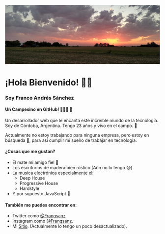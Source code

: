 ![atardecer en casa](./house.png)

# ¡Hola Bienvenido! 👋🏻

### Soy Franco Andrés Sánchez

#### Un Campesino en GitHub! 👨🏼‍🌾 🚜

Un desarrollador web que le encanta este increíble mundo de la tecnología.
Soy de Córdoba, Argentina. Tengo 23 años y vivo en el campo. 🌽

Actualmente no estoy trabajando para ninguna empresa, pero estoy en búsqueda 🧐, para así cumplir mi sueño de trabajar en tecnología.

#### ¿Cosas que me gustan?

- El mate mi amigo fiel 🧉
- Los escritorios de madera bien rústico (Aún no lo tengo 😆)
- La musica electrónica especialmente el:
  - Deep House
  - Progressive House
  - Hardstyle
- Y por supuesto JavaScript 💛

#### También me puedes encontrar en:

- Twitter como [@Franqsanz](https://twitter.com/Franqsanz).
- Instagram como [@Franqsanz](https://instagram.com/Franqsanz).
- Mi [Sitio](https://franqsanzdev.herokuapp.com/). (Actualmente lo tengo un poco desactualizado).
